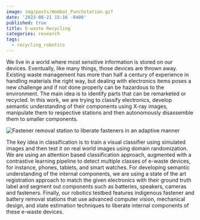 ```yaml
---
image: img/posts/Wombat_Punchstation.gif
date: '2023-08-21 15:16 -0400'
published: true
title: E-waste Recycling
categories: research
tags:
  - recycling_robotics
---
```

We live in a world where most sensitive information is stored on our devices. Eventually, like many things, those devices are thrown away. Existing waste management has more than half a century of experience in handling materials the right way, but dealing with electronics items poses a new challenge and if not done properly can be hazardous to the environment. The main idea is to identify parts that can be remarketed or recycled. In this work, we are trying to classify electronics, develop semantic understanding of their components using X-ray images, manipulate them to respective stations and then autonomously disassemble them to smaller components. 

![Fastener removal station to liberate fasteners in an adaptive manner]({{site.baseurl}}/img/posts/Wombat_Punchstation.gif)

The key idea in classification is to train a visual classifier using simulated images and then test it on real world images using domain randomization. We are using an attention based classification approach, augmented with a contrastive learning pipeline to detect multiple classes of e-waste devices, for instance, phones, tablets, and smart watches. For developing semantic understanding of the internal components, we are using a state of the art registration approach to match the given electronics with their ground truth label and segment out components such as batteries, speakers, cameras and fasteners. Finally, our robotics testbed features indigenous fastener and battery removal stations that use advanced computer vision, mechanical design, and state estimation techniques to liberate internal components of these e-waste devices. 
